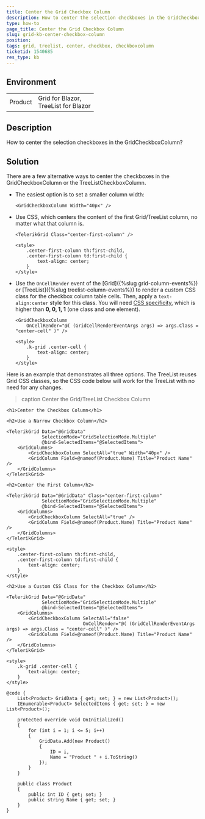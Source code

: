 ```yaml
---
title: Center the Grid Checkbox Column
description: How to center the selection checkboxes in the GridCheckboxColumn.
type: how-to
page_title: Center the Grid Checkbox Column
slug: grid-kb-center-checkbox-column
position: 
tags: grid, treelist, center, checkbox, checkboxcolumn
ticketid: 1540685
res_type: kb
---
```


## Environment

<table>
	<tbody>
		<tr>
			<td>Product</td>
			<td>Grid for Blazor, <br />
                TreeList for Blazor</td>
		</tr>
	</tbody>
</table>


## Description

How to center the selection checkboxes in the GridCheckboxColumn?

## Solution

There are a few alternative ways to center the checkboxes in the GridCheckboxColumn or the TreeListCheckboxColumn.

* The easiest option is to set a smaller column width:

    ````RAZOR
    <GridCheckboxColumn Width="40px" />
    ````

* Use CSS, which centers the content of the first Grid/TreeList column, no matter what that column is.

    ````RAZOR
    <TelerikGrid Class="center-first-column" />

    <style>
        .center-first-column th:first-child,
        .center-first-column td:first-child {
            text-align: center;
        }
    </style>
    ````

* Use the `OnCellRender` event of the [Grid]({%slug grid-column-events%}) or [TreeList]({%slug treelist-column-events%}) to render a custom CSS class for the checkbox column table cells. Then, apply a `text-align:center` style for this class. You will need [CSS specificity](https://css-tricks.com/specifics-on-css-specificity/), which is higher than **0, 0, 1, 1** (one class and one element).

    ````RAZOR
    <GridCheckboxColumn
        OnCellRender="@( (GridCellRenderEventArgs args) => args.Class = "center-cell" )" />

    <style>
        .k-grid .center-cell {
            text-align: center;
        }
    </style>
    ````

Here is an example that demonstrates all three options. The TreeList reuses Grid CSS classes, so the CSS code below will work for the TreeList with no need for any changes.

>caption Center the Grid/TreeList Checkbox Column

````RAZOR
<h1>Center the Checkbox Column</h1>

<h2>Use a Narrow Checkbox Column</h2>

<TelerikGrid Data="@GridData"
             SelectionMode="GridSelectionMode.Multiple"
             @bind-SelectedItems="@SelectedItems">
    <GridColumns>
        <GridCheckboxColumn SelectAll="true" Width="40px" />
        <GridColumn Field=@nameof(Product.Name) Title="Product Name" />
    </GridColumns>
</TelerikGrid>

<h2>Center the First Column</h2>

<TelerikGrid Data="@GridData" Class="center-first-column"
             SelectionMode="GridSelectionMode.Multiple"
             @bind-SelectedItems="@SelectedItems">
    <GridColumns>
        <GridCheckboxColumn SelectAll="true" />
        <GridColumn Field=@nameof(Product.Name) Title="Product Name" />
    </GridColumns>
</TelerikGrid>

<style>
    .center-first-column th:first-child,
    .center-first-column td:first-child {
        text-align: center;
    }
</style>

<h2>Use a Custom CSS Class for the Checkbox Column</h2>

<TelerikGrid Data="@GridData"
             SelectionMode="GridSelectionMode.Multiple"
             @bind-SelectedItems="@SelectedItems">
    <GridColumns>
        <GridCheckboxColumn SelectAll="false"
                            OnCellRender="@( (GridCellRenderEventArgs args) => args.Class = "center-cell" )" />
        <GridColumn Field=@nameof(Product.Name) Title="Product Name" />
    </GridColumns>
</TelerikGrid>

<style>
    .k-grid .center-cell {
        text-align: center;
    }
</style>

@code {
    List<Product> GridData { get; set; } = new List<Product>();
    IEnumerable<Product> SelectedItems { get; set; } = new List<Product>();

    protected override void OnInitialized()
    {
        for (int i = 1; i <= 5; i++)
        {
            GridData.Add(new Product()
            {
                ID = i,
                Name = "Product " + i.ToString()
            });
        }
    }

    public class Product
    {
        public int ID { get; set; }
        public string Name { get; set; }
    }
}
````
